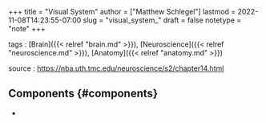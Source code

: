 +++
title = "Visual System"
author = ["Matthew Schlegel"]
lastmod = 2022-11-08T14:23:55-07:00
slug = "visual_system_"
draft = false
notetype = "note"
+++

tags
: [Brain]({{< relref "brain.md" >}}), [Neuroscience]({{< relref "neuroscience.md" >}}), [Anatomy]({{< relref "anatomy.md" >}})

source
: <https://nba.uth.tmc.edu/neuroscience/s2/chapter14.html>


## Components {#components}

-
